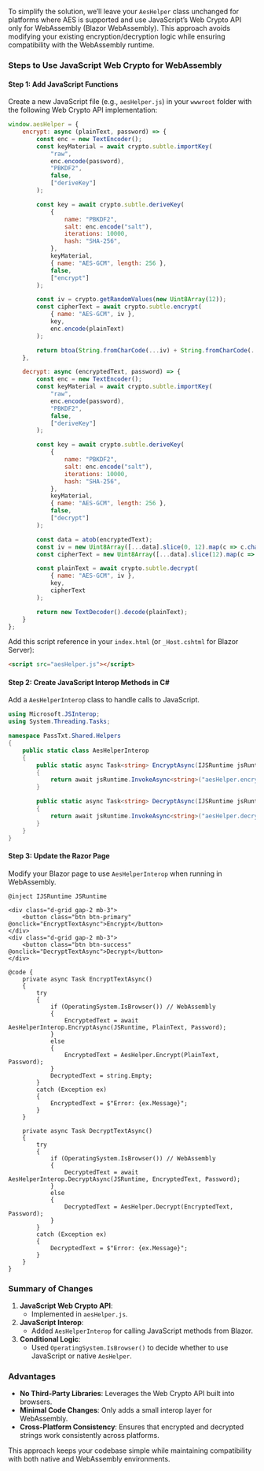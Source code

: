 To simplify the solution, we’ll leave your `AesHelper` class unchanged for platforms where AES is supported and use JavaScript’s Web Crypto API only for WebAssembly (Blazor WebAssembly). This approach avoids modifying your existing encryption/decryption logic while ensuring compatibility with the WebAssembly runtime.

### Steps to Use JavaScript Web Crypto for WebAssembly

#### Step 1: Add JavaScript Functions
Create a new JavaScript file (e.g., `aesHelper.js`) in your `wwwroot` folder with the following Web Crypto API implementation:

```javascript
window.aesHelper = {
    encrypt: async (plainText, password) => {
        const enc = new TextEncoder();
        const keyMaterial = await crypto.subtle.importKey(
            "raw",
            enc.encode(password),
            "PBKDF2",
            false,
            ["deriveKey"]
        );

        const key = await crypto.subtle.deriveKey(
            {
                name: "PBKDF2",
                salt: enc.encode("salt"),
                iterations: 10000,
                hash: "SHA-256",
            },
            keyMaterial,
            { name: "AES-GCM", length: 256 },
            false,
            ["encrypt"]
        );

        const iv = crypto.getRandomValues(new Uint8Array(12));
        const cipherText = await crypto.subtle.encrypt(
            { name: "AES-GCM", iv },
            key,
            enc.encode(plainText)
        );

        return btoa(String.fromCharCode(...iv) + String.fromCharCode(...new Uint8Array(cipherText)));
    },

    decrypt: async (encryptedText, password) => {
        const enc = new TextEncoder();
        const keyMaterial = await crypto.subtle.importKey(
            "raw",
            enc.encode(password),
            "PBKDF2",
            false,
            ["deriveKey"]
        );

        const key = await crypto.subtle.deriveKey(
            {
                name: "PBKDF2",
                salt: enc.encode("salt"),
                iterations: 10000,
                hash: "SHA-256",
            },
            keyMaterial,
            { name: "AES-GCM", length: 256 },
            false,
            ["decrypt"]
        );

        const data = atob(encryptedText);
        const iv = new Uint8Array([...data].slice(0, 12).map(c => c.charCodeAt(0)));
        const cipherText = new Uint8Array([...data].slice(12).map(c => c.charCodeAt(0)));

        const plainText = await crypto.subtle.decrypt(
            { name: "AES-GCM", iv },
            key,
            cipherText
        );

        return new TextDecoder().decode(plainText);
    }
};
```

Add this script reference in your `index.html` (or `_Host.cshtml` for Blazor Server):

```html
<script src="aesHelper.js"></script>
```

#### Step 2: Create JavaScript Interop Methods in C#
Add a `AesHelperInterop` class to handle calls to JavaScript.

```csharp
using Microsoft.JSInterop;
using System.Threading.Tasks;

namespace PassTxt.Shared.Helpers
{
    public static class AesHelperInterop
    {
        public static async Task<string> EncryptAsync(IJSRuntime jsRuntime, string plainText, string password)
        {
            return await jsRuntime.InvokeAsync<string>("aesHelper.encrypt", plainText, password);
        }

        public static async Task<string> DecryptAsync(IJSRuntime jsRuntime, string encryptedText, string password)
        {
            return await jsRuntime.InvokeAsync<string>("aesHelper.decrypt", encryptedText, password);
        }
    }
}
```

#### Step 3: Update the Razor Page
Modify your Blazor page to use `AesHelperInterop` when running in WebAssembly.

```razor
@inject IJSRuntime JSRuntime

<div class="d-grid gap-2 mb-3">
    <button class="btn btn-primary" @onclick="EncryptTextAsync">Encrypt</button>
</div>
<div class="d-grid gap-2 mb-3">
    <button class="btn btn-success" @onclick="DecryptTextAsync">Decrypt</button>
</div>

@code {
    private async Task EncryptTextAsync()
    {
        try
        {
            if (OperatingSystem.IsBrowser()) // WebAssembly
            {
                EncryptedText = await AesHelperInterop.EncryptAsync(JSRuntime, PlainText, Password);
            }
            else
            {
                EncryptedText = AesHelper.Encrypt(PlainText, Password);
            }
            DecryptedText = string.Empty;
        }
        catch (Exception ex)
        {
            EncryptedText = $"Error: {ex.Message}";
        }
    }

    private async Task DecryptTextAsync()
    {
        try
        {
            if (OperatingSystem.IsBrowser()) // WebAssembly
            {
                DecryptedText = await AesHelperInterop.DecryptAsync(JSRuntime, EncryptedText, Password);
            }
            else
            {
                DecryptedText = AesHelper.Decrypt(EncryptedText, Password);
            }
        }
        catch (Exception ex)
        {
            DecryptedText = $"Error: {ex.Message}";
        }
    }
}
```

### Summary of Changes
1. **JavaScript Web Crypto API**:
   - Implemented in `aesHelper.js`.
2. **JavaScript Interop**:
   - Added `AesHelperInterop` for calling JavaScript methods from Blazor.
3. **Conditional Logic**:
   - Used `OperatingSystem.IsBrowser()` to decide whether to use JavaScript or native `AesHelper`.

### Advantages
- **No Third-Party Libraries**: Leverages the Web Crypto API built into browsers.
- **Minimal Code Changes**: Only adds a small interop layer for WebAssembly.
- **Cross-Platform Consistency**: Ensures that encrypted and decrypted strings work consistently across platforms.

This approach keeps your codebase simple while maintaining compatibility with both native and WebAssembly environments.